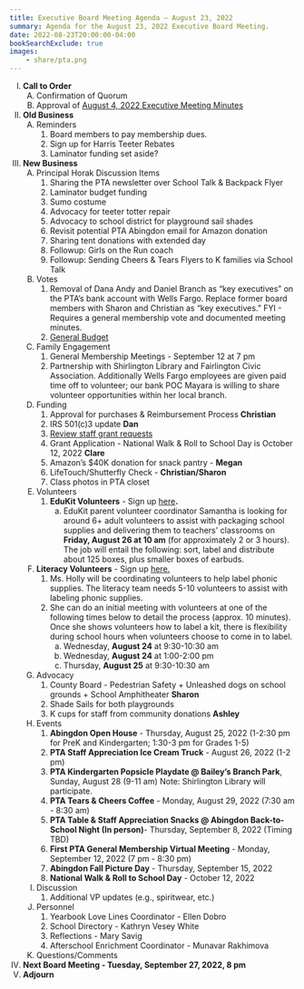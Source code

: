 ```yaml
---
title: Executive Board Meeting Agenda — August 23, 2022
summary: Agenda for the August 23, 2022 Executive Board Meeting.
date: 2022-08-23T20:00:00-04:00
bookSearchExclude: true
images:
    - share/pta.png
---
```


<style type="text/css">
    ol { list-style-type: upper-roman; }
    ol ol { list-style-type: upper-alpha; }
    ol ol ol { list-style-type: decimal; }
    ol ol ol ol { list-style-type: lower-alpha; }
    ul { list-style-type: disc; }
</style>

1. **Call to Order**
    1. Confirmation of Quorum
    2. Approval of [August 4, 2022 Executive Meeting Minutes](https://docs.google.com/document/d/1tMU2TtwZfQiA1R3pCZ2FlLSdJh1NVbspyTx9zLyk9iQ/view)
1. **Old Business**
    1. Reminders
        1. Board members to pay membership dues.
        2. Sign up for Harris Teeter Rebates
        3. Laminator funding set aside?
1. **New Business**
    1. Principal Horak Discussion Items
        1. Sharing the PTA newsletter over School Talk & Backpack Flyer
        2. Laminator budget funding
        3. Sumo costume
        4. Advocacy for teeter totter repair
        5. Advocacy to school district for playground sail shades
        6. Revisit potential PTA Abingdon email for Amazon donation
        7. Sharing tent donations with extended day
        8. Followup: Girls on the Run coach
        9. Followup: Sending Cheers & Tears Flyers to K families via School Talk
    1. Votes
        1. Removal of Dana Andy and Daniel Branch as “key executives” on the PTA’s bank account with Wells Fargo. Replace former board members with Sharon and Christian as “key executives.” FYI - Requires a general membership vote and documented meeting minutes.
        2. [General Budget](https://docs.google.com/spreadsheets/d/1BO37CcawqCwaZfXmV1-xGNTPVqWQ_QRc/edit)
    1. Family Engagement 
        1. General Membership Meetings - September 12 at 7 pm 
        2. Partnership with Shirlington Library and Fairlington Civic Association. Additionally Wells Fargo employees are given paid time off to volunteer; our bank POC Mayara is willing to share volunteer opportunities within her local branch.
    1. Funding
        1. Approval for purchases & Reimbursement Process **Christian**
        2. IRS 501(c)3 update **Dan**
        3. [Review staff grant requests](https://docs.google.com/spreadsheets/d/1lwkpLRaBPJnYPb7YHF_9EGwYrtq7eh3u62ZJnNaPWtE/edit?usp=sharing) 
        4. Grant Application - National Walk & Roll to School Day is October 12, 2022 **Clare**
        5. Amazon’s $40K donation for snack pantry - **Megan**
        6. LifeTouch/Shutterfly Check - **Christian/Sharon** 
        7. Class photos in PTA closet
     1. Volunteers
        1. **EduKit Volunteers** - Sign up [here](https://www.signupgenius.com/go/30E0A44ACA72AA5FE3-edukit)**.**
            1. EduKit parent volunteer coordinator Samantha is looking for around 6+ adult volunteers to assist with packaging school supplies and delivering them to teachers' classrooms on **Friday, August 26 at 10 am** (for approximately 2 or 3 hours). The job will entail the following: sort, label and distribute about 125 boxes, plus smaller boxes of earbuds.
     1. **Literacy Volunteers** - Sign up [here. ](https://www.signupgenius.com/go/30E0A44ACA72AA5FE3-literacy)
        1. Ms. Holly will be coordinating volunteers to help label phonic supplies. The literacy team needs 5-10 volunteers to assist with labeling phonic supplies. 
        2. She can do an initial meeting with volunteers at one of the following times below to detail the process (approx. 10 minutes). Once she shows volunteers how to label a kit, there is flexibility during school hours when volunteers choose to come in to label.
            1. Wednesday, **August 24** at 9:30-10:30 am
            1. Wednesday, **August 24** at 1:00-2:00 pm
            1. Thursday, **August 25** at 9:30-10:30 am
    1. Advocacy
        1. County Board - Pedestrian Safety + Unleashed dogs on school grounds + School Amphitheater **Sharon**
        2. Shade Sails for both playgrounds
        3. K cups for staff from community donations **Ashley**
    1. Events
        1. **Abingdon Open House** - Thursday, August 25, 2022 (1-2:30 pm for PreK and Kindergarten; 1:30-3 pm for Grades 1-5)
        2. **PTA Staff Appreciation Ice Cream Truck** - August 26, 2022 (1-2 pm)
        3. **PTA Kindergarten Popsicle Playdate @ Bailey’s Branch Park**, Sunday, August 28 (9-11 am) Note: Shirlington Library will participate.
        4. **PTA Tears & Cheers Coffee** - Monday, August 29, 2022 (7:30 am - 8:30 am)
        5. **PTA Table & Staff Appreciation Snacks @ Abingdon Back-to-School Night (In person)**- Thursday, September 8, 2022 (Timing TBD)
        6. **First PTA General Membership Virtual Meeting** - Monday, September 12, 2022 (7 pm - 8:30 pm)
        7. **Abingdon Fall Picture Day** - Thursday, September 15, 2022
        8. **National Walk & Roll to School Day** - October 12, 2022
    1. Discussion
        1. Additional VP updates (e.g., spiritwear, etc.)
    1. Personnel  
        1. Yearbook Love Lines Coordinator - Ellen Dobro
        2. School Directory - Kathryn Vesey White 
        3. Reflections - Mary Savig
        4. Afterschool Enrichment Coordinator - Munavar Rakhimova
    1. Questions/Comments
1. **Next Board Meeting - Tuesday, September 27, 2022, 8 pm**
1. **Adjourn**